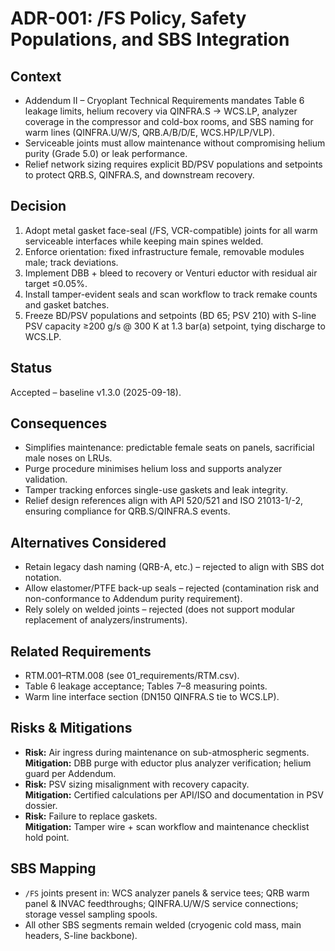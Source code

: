 
# ADR-001: /FS Policy, Safety Populations, and SBS Integration

## Context
- Addendum II – Cryoplant Technical Requirements mandates Table 6 leakage limits, helium recovery via QINFRA.S → WCS.LP, analyzer coverage in the compressor and cold-box rooms, and SBS naming for warm lines (QINFRA.U/W/S, QRB.A/B/D/E, WCS.HP/LP/VLP).
- Serviceable joints must allow maintenance without compromising helium purity (Grade 5.0) or leak performance.
- Relief network sizing requires explicit BD/PSV populations and setpoints to protect QRB.S, QINFRA.S, and downstream recovery.

## Decision
1. Adopt metal gasket face-seal (/FS, VCR-compatible) joints for all warm serviceable interfaces while keeping main spines welded.
2. Enforce orientation: fixed infrastructure female, removable modules male; track deviations.
3. Implement DBB + bleed to recovery or Venturi eductor with residual air target ≤0.05%.
4. Install tamper-evident seals and scan workflow to track remake counts and gasket batches.
5. Freeze BD/PSV populations and setpoints (BD 65; PSV 210) with S-line PSV capacity ≥200 g/s @ 300 K at 1.3 bar(a) setpoint, tying discharge to WCS.LP.

## Status
Accepted – baseline v1.3.0 (2025-09-18).

## Consequences
- Simplifies maintenance: predictable female seats on panels, sacrificial male noses on LRUs.
- Purge procedure minimises helium loss and supports analyzer validation.
- Tamper tracking enforces single-use gaskets and leak integrity.
- Relief design references align with API 520/521 and ISO 21013-1/-2, ensuring compliance for QRB.S/QINFRA.S events.

## Alternatives Considered
- Retain legacy dash naming (QRB-A, etc.) – rejected to align with SBS dot notation.  
- Allow elastomer/PTFE back-up seals – rejected (contamination risk and non-conformance to Addendum purity requirement).  
- Rely solely on welded joints – rejected (does not support modular replacement of analyzers/instruments).

## Related Requirements
- RTM.001–RTM.008 (see 01_requirements/RTM.csv).  
- Table 6 leakage acceptance; Tables 7–8 measuring points.  
- Warm line interface section (DN150 QINFRA.S tie to WCS.LP).

## Risks & Mitigations
- **Risk:** Air ingress during maintenance on sub-atmospheric segments.  
  **Mitigation:** DBB purge with eductor plus analyzer verification; helium guard per Addendum.  
- **Risk:** PSV sizing misalignment with recovery capacity.  
  **Mitigation:** Certified calculations per API/ISO and documentation in PSV dossier.  
- **Risk:** Failure to replace gaskets.  
  **Mitigation:** Tamper wire + scan workflow and maintenance checklist hold point.

## SBS Mapping
- `/FS` joints present in: WCS analyzer panels & service tees; QRB warm panel & INVAC feedthroughs; QINFRA.U/W/S service connections; storage vessel sampling spools.
- All other SBS segments remain welded (cryogenic cold mass, main headers, S-line backbone).
